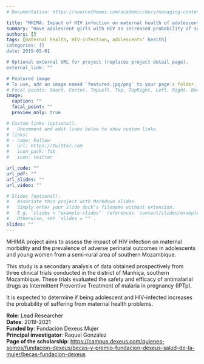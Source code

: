 ```yaml
---
# Documentation: https://sourcethemes.com/academic/docs/managing-content/

title: "MHIMA: Impact of HIV infection on maternal health of adolescents and young women from southern Mozambique"
summary: "Have adolescent girls with HIV an increased probability of suffering from maternal health problems?"
authors: []
tags: [maternal health, HIV-infection, adolescents' health]
categories: []
date: 2019-05-01

# Optional external URL for project (replaces project detail page).
external_link: ""

# Featured image
# To use, add an image named `featured.jpg/png` to your page's folder.
# Focal points: Smart, Center, TopLeft, Top, TopRight, Left, Right, BottomLeft, Bottom, BottomRight.
image:
  caption: ""
  focal_point: ""
  preview_only: true

# Custom links (optional).
#   Uncomment and edit lines below to show custom links.
# links:
# - name: Follow
#   url: https://twitter.com
#   icon_pack: fab
#   icon: twitter

url_code: ""
url_pdf: ""
url_slides: ""
url_video: ""

# Slides (optional).
#   Associate this project with Markdown slides.
#   Simply enter your slide deck's filename without extension.
#   E.g. `slides = "example-slides"` references `content/slides/example-slides.md`.
#   Otherwise, set `slides = ""`.
slides: ""
---
```


MHIMA project aims to assess the impact of HIV infection on maternal morbidity and the prevalence of adverse perinatal outcomes in adolescents and young women from a semi-rural area of southern Mozambique. </br>

This study is a secondary analysis of data obtained prospectively from three clinical trials conducted in the district of Manhiça, southern Mozambique. These trials evaluated the safety and efficacy of antimalarial drugs as Intermittent Preventive Treatment of malaria in
pregnancy (IPTp). </br>

It is expected to determine if being adolescent and HIV-infected increases the probability of suffering from maternal health problems. </br>

**Role**: Lead Researcher</br>
**Dates**: 2019-2021</br>
**Funded by**: Fundación Dexeus Mujer</br>
**Principal investigator**: Raquel González</br>
**Page of the scholarship**: https://campus.dexeus.com/quienes-somos/fundacion-dexeus/becas-y-premio-fundacion-dexeus-salud-de-la-mujer/becas-fundacion-dexeus
